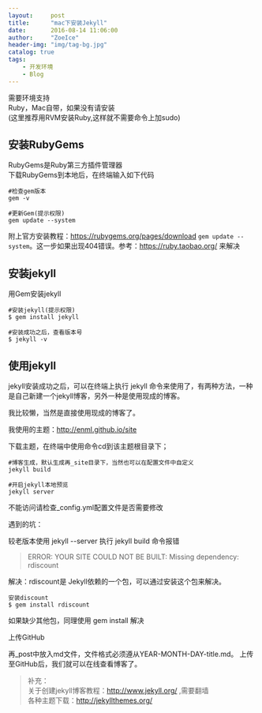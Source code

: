```yaml
---
layout:     post
title:      "mac下安装Jekyll"
date:       2016-08-14 11:06:00
author:     "ZoeIce"
header-img: "img/tag-bg.jpg"
catalog: true
tags:
    - 开发环境
    - Blog
---
```


需要环境支持  
Ruby，Mac自带，如果没有请安装  
(这里推荐用RVM安装Ruby,这样就不需要命令上加sudo)  

## 安装RubyGems  
RubyGems是Ruby第三方插件管理器  
下载RubyGems到本地后，在终端输入如下代码  

```Shell
#检查gem版本
gem -v

#更新Gem(提示权限)
gem update --system
```

附上官方安装教程：https://rubygems.org/pages/download
`gem update --system`。这一步如果出现404错误。参考：https://ruby.taobao.org/ 来解决


## 安装jekyll
用Gem安装jekyll

```Shell
#安装jekyll(提示权限)
$ gem install jekyll

#安装成功之后，查看版本号
$ jekyll -v
```

## 使用jekyll
jekyll安装成功之后，可以在终端上执行 jekyll 命令来使用了，有两种方法，一种是自己新建一个jekyll博客，另外一种是使用现成的博客。

我比较懒，当然是直接使用现成的博客了。

我使用的主题：http://enml.github.io/site

下载主题，在终端中使用命令cd到该主题根目录下；

```Shell
#博客生成，默认生成再_site目录下，当然也可以在配置文件中自定义
jekyll build

#开启jekyll本地预览
jekyll server
```

不能访问请检查_config.yml配置文件是否需要修改

遇到的坑：

较老版本使用 jekyll --server
执行 jekyll build 命令报错

>ERROR: YOUR SITE COULD NOT BE BUILT:
       Missing dependency: rdiscount

解决：rdiscount是 Jekyll依赖的一个包，可以通过安装这个包来解决。

```Shell
安装discount
$ gem install rdiscount
```

如果缺少其他包，同理使用 gem install 解决

上传GitHub

再_post中放入md文件，文件格式必须遵从YEAR-MONTH-DAY-title.md。
上传至GitHub后，我们就可以在线查看博客了。

>补充：  
关于创建jekyll博客教程：http://www.jekyll.org/ ,需要翻墙  
各种主题下载：http://jekyllthemes.org/

